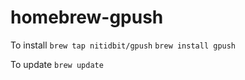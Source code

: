 # homebrew-gpush

To install
`brew tap nitidbit/gpush`
`brew install gpush`

To update
`brew update`
